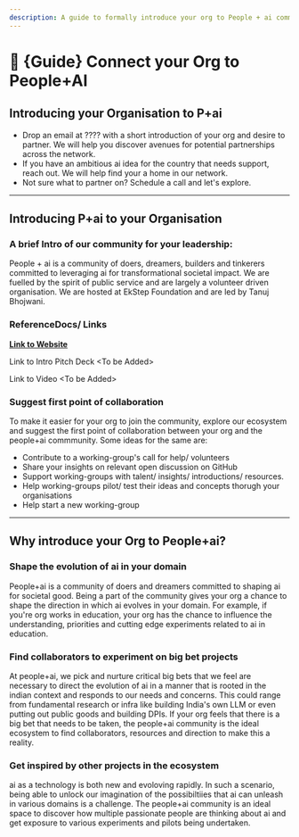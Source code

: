 ```yaml
---
description: A guide to formally introduce your org to People + ai community
---
```


# 🤝 {Guide} Connect your Org to People+AI

## Introducing your Organisation to P+ai

* Drop an email at ???? with a short introduction of your org and desire to partner. We will help you discover avenues for potential partnerships across the network.
* If you have an ambitious ai idea for the country that needs support, reach out. We will help find your a home in our network.&#x20;
* Not sure what to partner on? Schedule a call and let's explore.

***

## Introducing P+ai to your Organisation

### A brief Intro of our community for your leadership:

People + ai is a community of doers, dreamers, builders and tinkerers committed to leveraging ai for transformational societal impact. We are fuelled by the spirit of public service and are largely a volunteer driven organisation. We are hosted at EkStep Foundation and are led by Tanuj Bhojwani.

### ReferenceDocs/ Links

[**Link to Website**](http://peopleplus.ai/)

Link to Intro Pitch Deck \<To be Added>

Link to Video \<To be Added>

### Suggest first point of collaboration

To make it easier for your org to join the community, explore our ecosystem and suggest the first point of collaboration between your org and the people+ai commmunity. Some ideas for the same are:

* Contribute to a working-group's call for help/ volunteers
* Share your insights on relevant open discussion on GitHub
* Support working-groups with talent/ insights/ introductions/ resources.
* Help working-groups pilot/ test their ideas and concepts thorugh your organisations&#x20;
* Help start a new working-group

***

## Why introduce your Org to People+ai?

### Shape the evolution of ai in your domain

People+ai is a community of doers and dreamers committed to shaping ai for societal good. Being a part of the community gives your org a chance to shape the direction in which ai evolves in your domain. For example, if you're org works in education, your org has the chance to influence the understanding, priorities and cutting edge experiments related to ai in education.

### Find collaborators to experiment on big bet projects

At people+ai, we pick and nurture critical big bets that we feel are necessary to direct the evolution  of ai in a manner that is rooted in the indian context and responds to our needs and concerns. This could range from fundamental research or infra like building India's own LLM or even putting out public goods and building DPIs. If your org feels that there is a big bet that needs to be taken, the people+ai community is the ideal ecosystem to find collaborators, resources and direction to make this a reality.

### Get inspired by other projects in the ecosystem

ai as a technology is both new and evoloving rapidly. In such a scenario, being able to unlock our imagination of the possibiltiies that ai can unleash in various domains is a challenge. The people+ai community is an ideal space to discover how multiple passionate people are thinking about ai and get exposure to various experiments and pilots being undertaken.
